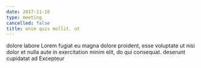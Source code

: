 ```yaml
---
date: 2017-11-16
type: meeting
cancelled: false
title: enim quis mollit. ut
---
```

dolore labore Lorem fugiat eu magna dolore proident, esse voluptate ut nisi dolor et nulla aute in exercitation minim elit, do qui consequat. deserunt cupidatat ad Excepteur